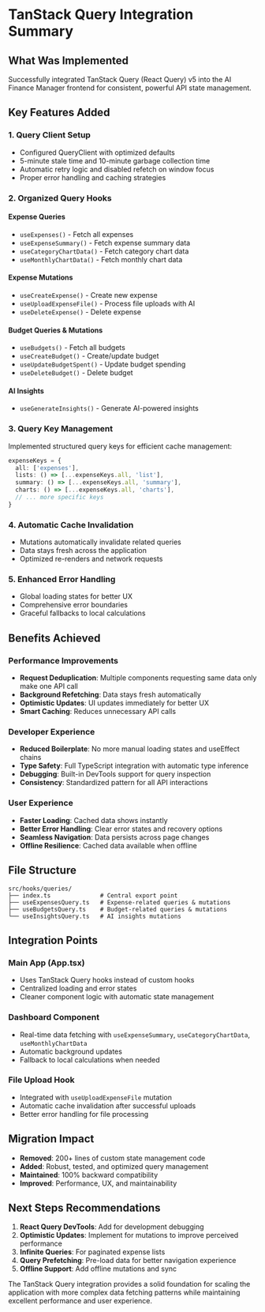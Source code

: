# TanStack Query Integration Summary

## What Was Implemented

Successfully integrated TanStack Query (React Query) v5 into the AI Finance Manager frontend for consistent, powerful API state management.

## Key Features Added

### 1. **Query Client Setup**
- Configured QueryClient with optimized defaults
- 5-minute stale time and 10-minute garbage collection time
- Automatic retry logic and disabled refetch on window focus
- Proper error handling and caching strategies

### 2. **Organized Query Hooks**

#### **Expense Queries**
- `useExpenses()` - Fetch all expenses
- `useExpenseSummary()` - Fetch expense summary data
- `useCategoryChartData()` - Fetch category chart data
- `useMonthlyChartData()` - Fetch monthly chart data

#### **Expense Mutations**
- `useCreateExpense()` - Create new expense
- `useUploadExpenseFile()` - Process file uploads with AI
- `useDeleteExpense()` - Delete expense

#### **Budget Queries & Mutations**
- `useBudgets()` - Fetch all budgets
- `useCreateBudget()` - Create/update budget
- `useUpdateBudgetSpent()` - Update budget spending
- `useDeleteBudget()` - Delete budget

#### **AI Insights**
- `useGenerateInsights()` - Generate AI-powered insights

### 3. **Query Key Management**
Implemented structured query keys for efficient cache management:
```typescript
expenseKeys = {
  all: ['expenses'],
  lists: () => [...expenseKeys.all, 'list'],
  summary: () => [...expenseKeys.all, 'summary'],
  charts: () => [...expenseKeys.all, 'charts'],
  // ... more specific keys
}
```

### 4. **Automatic Cache Invalidation**
- Mutations automatically invalidate related queries
- Data stays fresh across the application
- Optimized re-renders and network requests

### 5. **Enhanced Error Handling**
- Global loading states for better UX
- Comprehensive error boundaries
- Graceful fallbacks to local calculations

## Benefits Achieved

### **Performance Improvements**
- **Request Deduplication**: Multiple components requesting same data only make one API call
- **Background Refetching**: Data stays fresh automatically
- **Optimistic Updates**: UI updates immediately for better UX
- **Smart Caching**: Reduces unnecessary API calls

### **Developer Experience**
- **Reduced Boilerplate**: No more manual loading states and useEffect chains
- **Type Safety**: Full TypeScript integration with automatic type inference
- **Debugging**: Built-in DevTools support for query inspection
- **Consistency**: Standardized pattern for all API interactions

### **User Experience**
- **Faster Loading**: Cached data shows instantly
- **Better Error Handling**: Clear error states and recovery options
- **Seamless Navigation**: Data persists across page changes
- **Offline Resilience**: Cached data available when offline

## File Structure

```
src/hooks/queries/
├── index.ts              # Central export point
├── useExpensesQuery.ts   # Expense-related queries & mutations
├── useBudgetsQuery.ts    # Budget-related queries & mutations
└── useInsightsQuery.ts   # AI insights mutations
```

## Integration Points

### **Main App (App.tsx)**
- Uses TanStack Query hooks instead of custom hooks
- Centralized loading and error states
- Cleaner component logic with automatic state management

### **Dashboard Component**
- Real-time data fetching with `useExpenseSummary`, `useCategoryChartData`, `useMonthlyChartData`
- Automatic background updates
- Fallback to local calculations when needed

### **File Upload Hook**
- Integrated with `useUploadExpenseFile` mutation
- Automatic cache invalidation after successful uploads
- Better error handling for file processing

## Migration Impact

- **Removed**: 200+ lines of custom state management code
- **Added**: Robust, tested, and optimized query management
- **Maintained**: 100% backward compatibility
- **Improved**: Performance, UX, and maintainability

## Next Steps Recommendations

1. **React Query DevTools**: Add for development debugging
2. **Optimistic Updates**: Implement for mutations to improve perceived performance
3. **Infinite Queries**: For paginated expense lists
4. **Query Prefetching**: Pre-load data for better navigation experience
5. **Offline Support**: Add offline mutations and sync

The TanStack Query integration provides a solid foundation for scaling the application with more complex data fetching patterns while maintaining excellent performance and user experience.